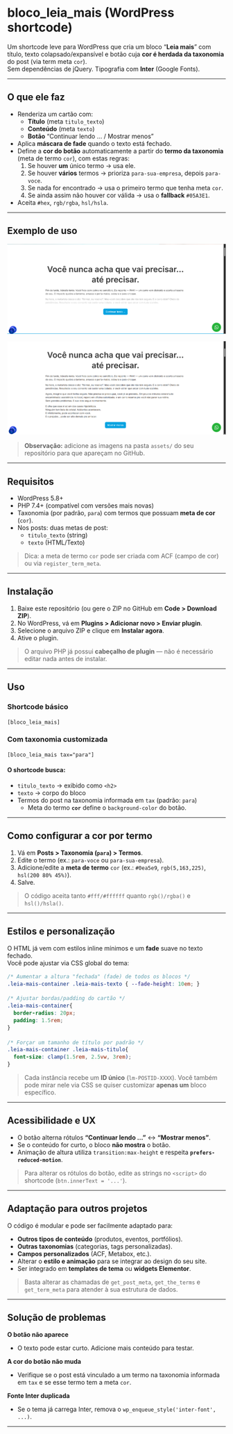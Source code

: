 # bloco_leia_mais (WordPress shortcode)

Um shortcode leve para WordPress que cria um bloco “**Leia mais**” com título, texto colapsado/expansível e botão cuja **cor é herdada da taxonomia** do post (via term meta `cor`).  
Sem dependências de jQuery. Tipografia com **Inter** (Google Fonts).

---

## O que ele faz

- Renderiza um cartão com:
  - **Título** (meta `titulo_texto`)
  - **Conteúdo** (meta `texto`)
  - **Botão** “Continuar lendo … / Mostrar menos”
- Aplica **máscara de fade** quando o texto está fechado.
- Define a **cor do botão** automaticamente a partir do **termo da taxonomia** (meta de termo `cor`), com estas regras:
  1. Se houver **um** único termo → usa ele.
  2. Se houver **vários** termos → prioriza `para-sua-empresa`, depois `para-voce`.
  3. Se nada for encontrado → usa o primeiro termo que tenha meta `cor`.
  4. Se ainda assim não houver cor válida → usa o **fallback** `#05A3E1`.
- Aceita `#hex`, `rgb/rgba`, `hsl/hsla`.

---

## Exemplo de uso

![Demonstração do efeito "Leia Mais fechado"](assets/fechado.png)

![Demonstração do efeito "Leia Mais aberto"](assets/aberto.png)

> **Observação:** adicione as imagens na pasta `assets/` do seu repositório para que apareçam no GitHub.

---

## Requisitos

- WordPress 5.8+  
- PHP 7.4+ (compatível com versões mais novas)  
- Taxonomia (por padrão, `para`) com termos que possuam **meta de cor** (`cor`).  
- Nos posts: duas metas de post:  
  - `titulo_texto` (string)  
  - `texto` (HTML/Texto)

> Dica: a meta de termo `cor` pode ser criada com ACF (campo de cor) ou via `register_term_meta`.

---

## Instalação

1. Baixe este repositório (ou gere o ZIP no GitHub em **Code > Download ZIP**).
2. No WordPress, vá em **Plugins > Adicionar novo > Enviar plugin**.
3. Selecione o arquivo ZIP e clique em **Instalar agora**.
4. Ative o plugin.

> O arquivo PHP já possui **cabeçalho de plugin** — não é necessário editar nada antes de instalar.

---

## Uso

### Shortcode básico
```text
[bloco_leia_mais]
```

### Com taxonomia customizada
```text
[bloco_leia_mais tax="para"]
```

#### O shortcode busca:
- `titulo_texto` → exibido como `<h2>`
- `texto` → corpo do bloco
- Termos do post na taxonomia informada em `tax` (padrão: `para`)
  - Meta do termo **`cor`** define o `background-color` do botão.

---

## Como configurar a cor por termo

1. Vá em **Posts > Taxonomia (`para`) > Termos**.  
2. Edite o termo (ex.: `para-voce` ou `para-sua-empresa`).  
3. Adicione/edite a **meta de termo** `cor` (ex.: `#0ea5e9`, `rgb(5,163,225)`, `hsl(200 80% 45%)`).  
4. Salve.

> O código aceita tanto `#fff/#ffffff` quanto `rgb()/rgba()` e `hsl()/hsla()`.

---

## Estilos e personalização

O HTML já vem com estilos inline mínimos e um **fade** suave no texto fechado.  
Você pode ajustar via CSS global do tema:

```css
/* Aumentar a altura "fechada" (fade) de todos os blocos */
.leia-mais-container .leia-mais-texto { --fade-height: 10em; }

/* Ajustar bordas/padding do cartão */
.leia-mais-container{
  border-radius: 20px;
  padding: 1.5rem;
}

/* Forçar um tamanho de título por padrão */
.leia-mais-container .leia-mais-titulo{
  font-size: clamp(1.5rem, 2.5vw, 3rem);
}
```

> Cada instância recebe um **ID único** (`lm-POSTID-XXXX`). Você também pode mirar nele via CSS se quiser customizar **apenas um** bloco específico.

---

## Acessibilidade e UX

- O botão alterna rótulos **“Continuar lendo …”** ↔ **“Mostrar menos”**.
- Se o conteúdo for curto, o bloco **não mostra** o botão.
- Animação de altura utiliza `transition:max-height` e respeita **`prefers-reduced-motion`**.

> Para alterar os rótulos do botão, edite as strings no `<script>` do shortcode (`btn.innerText = '...'`).

---

## Adaptação para outros projetos

O código é modular e pode ser facilmente adaptado para:
- **Outros tipos de conteúdo** (produtos, eventos, portfólios).
- **Outras taxonomias** (categorias, tags personalizadas).
- **Campos personalizados** (ACF, Metabox, etc.).
- Alterar o **estilo e animação** para se integrar ao design do seu site.
- Ser integrado em **templates de tema** ou **widgets Elementor**.

> Basta alterar as chamadas de `get_post_meta`, `get_the_terms` e `get_term_meta` para atender à sua estrutura de dados.

---

## Solução de problemas

**O botão não aparece**  
- O texto pode estar curto. Adicione mais conteúdo para testar.

**A cor do botão não muda**  
- Verifique se o post está vinculado a um termo na taxonomia informada em `tax` e se esse termo tem a meta `cor`.

**Fonte Inter duplicada**  
- Se o tema já carrega Inter, remova o `wp_enqueue_style('inter-font', ...)`.

---